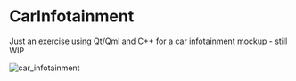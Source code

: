 # CarInfotainment

Just an exercise using Qt/Qml and C++ for a car infotainment mockup - still WIP

![car_infotainment](https://github.com/alessandroferraioli/CarInfotainment/assets/25391024/118555da-29b8-41ae-be4f-47dd2f2342fb)
